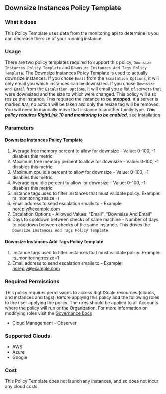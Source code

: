 ## Downsize Instances Policy Template

### What it does

This Policy Template uses data from the monitoring api to determine is you can decrease the size of your running instance.

### Usage

There are two policy templates required to support this policy, `Downsize Instances Policy Template` and `Downsize Instances Add Tags Policy Template`.
The Downsize Instances Policy Template is used to actually downsize instances. If you chose `Email` from the `Escalation Options`, it will only email you which instances can be downsized.
If you chose `Downsize And Email` from the `Escalation Options`, it will email you a list of servers that were downsized and the size to which were changed. This policy will also resize the instance. This required the instance to be **stopped**.
If a server is marked `N/A`, no action will be taken and only the resize tag will be removed. You will need to manually move that instance to another family type.
**_This policy requires [RightLink 10](http://docs.rightscale.com/rl10/getting_started.html) and monitoring to be enabled_**, see [Installation](http://docs.rightscale.com/rl10/about.html)


### Parameters

#### Downsize Instances Policy Template
1. Average free memory percent to allow for downsize - Value: 0-100, -1 disables this metric
2. Maximum free memory percent to allow for downsize - Value: 0-100, -1 disables this metric
3. Maximum cpu idle percent to allow for downsize - Value: 0-100, -1 disables this metric
4. Average cpu idle percent to allow for downsize - Value: 0-100, -1 disables this metric
5. Instance tags used to filter instances that must validate policy. Example: rs_monitoring:resize=1
6. Email address to send escalation emails to - Example: noreply@example.com
7. Escalation Options - Allowed Values: "Email", "Downsize And Email"
8. Days to cooldown between checks of same machine - Number of days to cooldown between checks of the same instance. This drives the `Downsize Instances Add Tags Policy Template`

#### Downsize Instances Add Tags Policy Template
1. Instance tags used to filter instances that must validate policy. Example: rs_monitoring:resize=1
2. Email address to send escalation emails to - Example: noreply@example.com

### Required Permissions

This policy requires permissions to access RightScale resources (clouds, and instances and tags).  Before applying this policy add the following roles to the user applying the policy.  The roles should be applied to all Accounts where the policy will run or the Organization. For more information on modifying roles visit the [Governance Docs](https://docs.rightscale.com/cm/ref/user_roles.html)

- Cloud Management - Observer

### Supported Clouds

- AWS
- Azure
- Google

### Cost

This Policy Template does not launch any instances, and so does not incur any cloud costs.
